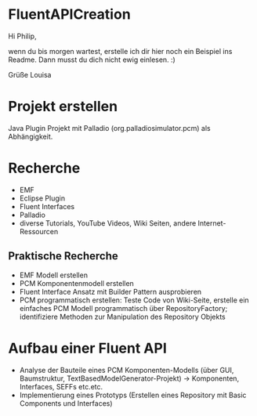 # FluentAPICreation



Hi Philip,

wenn du bis morgen wartest, erstelle ich dir hier noch ein Beispiel ins Readme. Dann musst du dich nicht ewig einlesen. :)

Grüße Louisa


# Projekt erstellen
Java Plugin Projekt mit Palladio (org.palladiosimulator.pcm) als Abhängigkeit. 

# Recherche
* EMF
* Eclipse Plugin
* Fluent Interfaces
* Palladio
* diverse Tutorials, YouTube Videos, Wiki Seiten, andere Internet-Ressourcen

## Praktische Recherche
* EMF Modell erstellen
* PCM Komponentenmodell erstellen
* Fluent Interface Ansatz mit Builder Pattern ausprobieren
* PCM programmatisch erstellen: Teste Code von Wiki-Seite, erstelle ein einfaches PCM Modell programmatisch über RepositoryFactory; identifiziere Methoden zur Manipulation des Repository Objekts


# Aufbau einer Fluent API
* Analyse der Bauteile eines PCM Komponenten-Modells (über GUI, Baumstruktur, TextBasedModelGenerator-Projekt) -> Komponenten, Interfaces, SEFFs etc.etc.
* Implementierung eines Prototyps (Erstellen eines Repository mit Basic Components und Interfaces)
